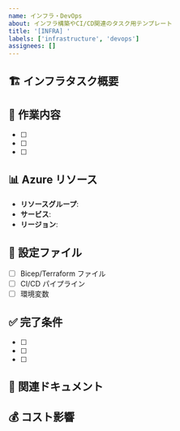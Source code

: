 ```yaml
---
name: インフラ・DevOps
about: インフラ構築やCI/CD関連のタスク用テンプレート
title: '[INFRA] '
labels: ['infrastructure', 'devops']
assignees: []
---
```


## 🏗️ インフラタスク概要

<!-- インフラ関連タスクの概要を記載 -->

## 🎯 作業内容

<!-- 具体的な作業内容をチェックリストで記載 -->

- [ ]
- [ ]
- [ ]

## 📊 Azure リソース

<!-- 関連するAzureリソースがあれば記載 -->

- **リソースグループ**:
- **サービス**:
- **リージョン**:

## 🔧 設定ファイル

<!-- 設定ファイルの変更があれば記載 -->

- [ ] Bicep/Terraform ファイル
- [ ] CI/CD パイプライン
- [ ] 環境変数

## ✅ 完了条件

- [ ]
- [ ]
- [ ]

## 🔗 関連ドキュメント

<!-- アーキテクチャ設計書などへのリンク -->

## 💰 コスト影響

<!-- コストへの影響があれば記載 -->
